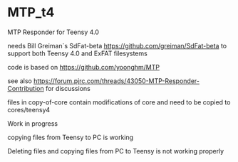 # MTP_t4

MTP Responder for Teensy 4.0

needs Bill Greiman`s SdFat-beta https://github.com/greiman/SdFat-beta to support both Teensy 4.0 and ExFAT filesystems
 
code is based on https://github.com/yoonghm/MTP

see also https://forum.pjrc.com/threads/43050-MTP-Responder-Contribution for discussions

files in copy-of-core contain modifications of core and need to be copied to cores/teensy4


Work in progress

copying files from Teensy to PC is working

Deleting files and copying files from PC to Teensy is not working properly 
